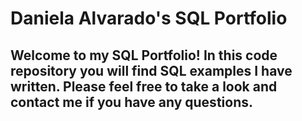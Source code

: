 # **Daniela Alvarado's SQL Portfolio**

##  Welcome to my SQL Portfolio! In this code repository you will find SQL examples I have written. Please feel free to take a look and contact me if you have any questions.
